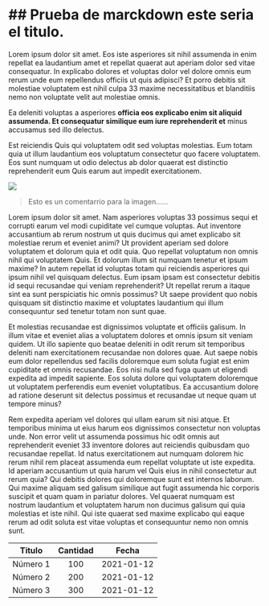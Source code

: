 # ## Prueba de marckdown este seria el titulo.



Lorem ipsum dolor sit amet. Eos iste asperiores sit nihil assumenda in enim repellat ea laudantium amet et repellat quaerat aut aperiam dolor sed vitae consequatur. In explicabo dolores et voluptas dolor vel dolore omnis eum rerum unde eum repellendus officiis ut quis adipisci? Et porro debitis sit molestiae voluptatem est nihil culpa 33 maxime necessitatibus et blanditiis nemo non voluptate velit aut molestiae omnis.

Ea deleniti voluptas a asperiores **officia eos explicabo enim sit aliquid assumenda. Et consequatur similique eum iure reprehenderit et** minus accusamus sed illo delectus.

Est reiciendis Quis qui voluptatem odit sed voluptas molestias. Eum totam quia ut illum laudantium eos voluptatum consectetur quo facere voluptatem. Eos sunt numquam ut odio delectus ab dolor quaerat est distinctio reprehenderit eum Quis earum aut impedit exercitationem.

![]({{site.baseurl}}/images/imagen-prueba.webp)

> Esto es un comentarrio para la imagen......



Lorem ipsum dolor sit amet. Nam asperiores voluptas 33 possimus sequi et corrupti earum vel modi cupiditate vel cumque voluptas. Aut inventore accusantium ab rerum nostrum ut quis ducimus qui amet explicabo sit molestiae rerum et eveniet animi? Ut provident aperiam sed dolore voluptatem et dolorum quia et odit quia. Quo repellat voluptatum non omnis nihil qui voluptatem Quis. Et dolorum illum sit numquam tenetur et ipsum maxime? In autem repellat id voluptas totam qui reiciendis asperiores qui ipsum nihil vel quisquam delectus. Eum ipsam ipsam est consectetur debitis id sequi recusandae qui veniam reprehenderit? Ut repellat rerum a itaque sint ea sunt perspiciatis hic omnis possimus? Ut saepe provident quo nobis quisquam sit distinctio maxime et voluptates laudantium qui illum consequuntur sed tenetur totam non sunt quae. 

Et molestias recusandae est dignissimos voluptate et officiis galisum. In illum vitae et eveniet alias a voluptatem dolores et omnis ipsum sit veniam quidem. Ut illo sapiente quo beatae deleniti in odit rerum sit temporibus deleniti nam exercitationem recusandae non dolores quae. Aut saepe nobis eum dolor repellendus sed facilis doloremque eum soluta fugiat est enim cupiditate et omnis recusandae. Eos nisi nulla sed fuga quam ut eligendi expedita ad impedit sapiente. Eos soluta dolore qui voluptatem doloremque ut voluptatem perferendis eum eveniet voluptatibus. Ea accusantium dolore ad ratione deserunt sit delectus possimus et  recusandae ut neque quam ut tempore minus? 

Rem expedita aperiam vel dolores  qui ullam earum sit nisi atque. Et temporibus minima ut eius harum eos dignissimos consectetur non voluptas unde. Non error velit ut assumenda possimus hic odit omnis aut reprehenderit eveniet 33 inventore dolores aut reiciendis quibusdam quo recusandae repellat. Id natus exercitationem aut numquam dolorem hic rerum nihil rem placeat assumenda eum repellat voluptate ut iste expedita. Id aperiam accusantium ut quia harum vel Quis eius in nihil consectetur aut rerum quia? Qui debitis dolores qui doloremque sunt est internos laborum. Qui maxime aliquam sed galisum similique aut fugit assumenda hic corporis suscipit et quam quam in pariatur dolores. Vel quaerat numquam est nostrum laudantium et voluptatem harum non ducimus galisum qui quia molestias et iste nihil. Qui iste quaerat sed maxime explicabo qui eaque rerum ad odit soluta est vitae voluptas et consequuntur nemo non omnis sunt. 



|  Titulo  | Cantidad |   Fecha    |
| :------: | :------: | :--------: |
| Número 1 |   100    | 2021-01-12 |
| Número 2 |   200    | 2021-01-12 |
| Número 3 |   300    | 2021-01-12 |

